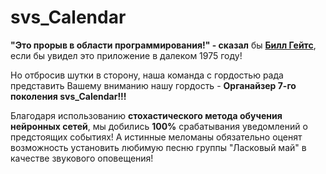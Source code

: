 # svs_Calendar

**"Это прорыв в области программирования!" - сказал** бы [**Билл Гейтс**](https://ru.wikipedia.org/wiki/Гейтс,_Билл), если бы увидел это приложение в далеком 1975 году!

Но отбросив шутки в сторону, наша команда с гордостью рада представить Вашему вниманию нашу гордость - 
**Органайзер 7-го поколения svs_Calendar!!!**

Благодаря использованию **стохастического метода обучения нейронных сетей**, мы добились **100%** срабатывания уведомлений о предстоящих событиях!
А истинные меломаны обязательно оценят возможность установить любимую песню группы "Ласковый май" в качестве звукового оповещения!

